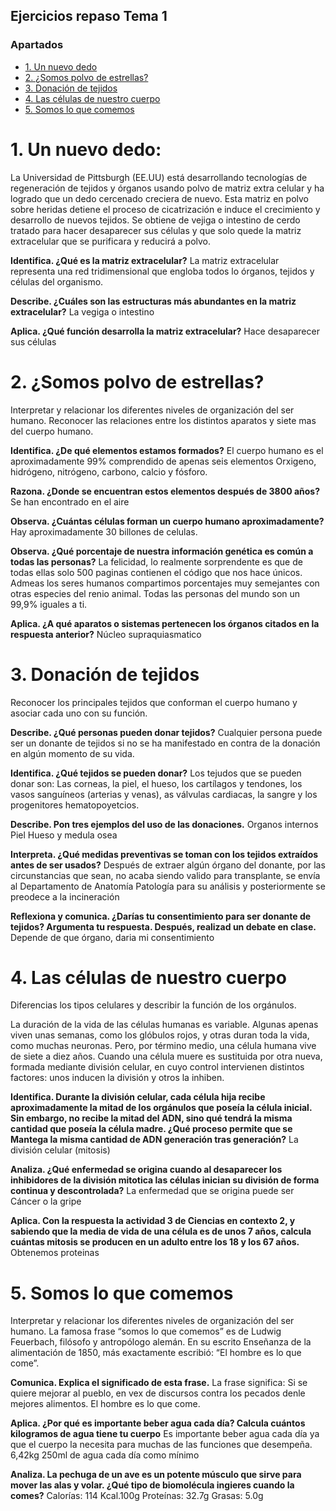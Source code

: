 ## Ejercicios repaso Tema 1


### Apartados 

- [1. Un nuevo dedo](/byg/Tema1/ejercicios/repasotema1.html#1.-Un-nuevo-dedo)
- [2. ¿Somos polvo de estrellas?](/byg/Tema1/ejercicios/repasotema1.html#2.-¿Somos-polvo-de-estrellas?)
- [3. Donación de tejidos](/byg/Tema1/ejercicios/repasotema1.html#3.-Donación-de-tejidos)
- [4. Las células de nuestro cuerpo](/byg/Tema1/ejercicios/repasotema1.html#4.-Las-células-de-nuestro-cuerpo)
- [5. Somos lo que comemos](/byg/Tema1/ejercicios/repasotema1.html#5.-Somos-lo-que-comemos)

# 1. Un nuevo dedo:

La Universidad de Pittsburgh (EE.UU) está desarrollando tecnologías de regeneración de tejidos y órganos usando polvo de matriz extra celular y ha logrado que un dedo cercenado creciera de nuevo. Esta matriz en polvo sobre heridas detiene el proceso de cicatrización e induce el crecimiento y desarrollo de nuevos tejidos. Se obtiene de vejiga o intestino de cerdo tratado para hacer desaparecer sus células y que solo quede la matriz extracelular que se purificara y reducirá a polvo.

**Identifica. ¿Qué es la matriz extracelular?**
La matriz extracelular representa una red tridimensional que engloba todos lo órganos, tejidos y células del organismo.

**Describe. ¿Cuáles son las estructuras más abundantes en la matriz extracelular?**
La vegiga o intestino

**Aplica. ¿Qué función desarrolla la matriz extracelular?**
Hace desaparecer sus células 



# 2. ¿Somos polvo de estrellas?

Interpretar y relacionar los diferentes niveles de organización del ser humano. Reconocer las relaciones entre los distintos aparatos y siete mas del cuerpo humano. 

**Identifica. ¿De qué elementos estamos formados?**
El cuerpo humano es el aproximadamente 99% comprendido de apenas seis elementos Orxigeno, hidrógeno, nitrógeno, carbono, calcio y fósforo. 

**Razona. ¿Donde se encuentran estos elementos después de 3800 años?**
Se han encontrado en el aire

**Observa. ¿Cuántas células forman un cuerpo humano aproximadamente?**
Hay aproximadamente 30 billones de celulas.

**Observa. ¿Qué porcentaje de nuestra información genética es común a todas las personas?**
La felicidad, lo realmente sorprendente es que de todas ellas solo 500 paginas contienen el código que nos hace únicos. Admeas los seres humanos compartimos porcentajes muy semejantes con otras especies del renio animal. Todas las personas del mundo son un 99,9% iguales a ti. 

**Aplica. ¿A qué aparatos o sistemas pertenecen los órganos citados en la respuesta anterior?**
Núcleo supraquiasmatico

# 3. Donación de tejidos

Reconocer los principales tejidos que conforman el cuerpo humano y asociar cada uno con su función. 

**Describe. ¿Qué personas pueden donar tejidos?**
Cualquier persona puede ser un donante de tejidos si no se ha manifestado en contra de la donación en algún momento de su vida. 

**Identifica. ¿Qué tejidos se pueden donar?**
Los tejudos que se pueden donar son: Las corneas, la piel, el hueso, los cartílagos y tendones, los vasos sanguíneos (arterias y venas), as válvulas cardiacas, la sangre y los progenitores hematopoyetcios.

**Describe. Pon tres ejemplos del uso de las donaciones.**
Organos internos
Piel 
Hueso y medula osea

**Interpreta. ¿Qué medidas preventivas se toman con los tejidos extraídos antes de ser usados?**
Después de extraer algún órgano del donante, por las circunstancias que sean, no acaba siendo valido para transplante, se envía al Departamento de Anatomía Patología para su análisis y posteriormente se preodece a la incineración 

**Reflexiona y comunica. ¿Darías tu consentimiento para ser donante de tejidos? Argumenta tu respuesta. Después, realizad un debate en clase.**
Depende de que órgano, daria mi consentimiento

# 4. Las células de nuestro cuerpo

Diferencias los tipos celulares y describir la función de los orgánulos. 

La duración de la vida de las células humanas es variable. Algunas apenas viven unas semanas, como los glóbulos rojos, y otras duran toda la vida, como muchas neuronas. Pero, por término medio, una célula humana vive de siete a diez años. Cuando una célula muere es sustituida por otra nueva, formada mediante división celular, en cuyo control intervienen distintos factores: unos inducen la división y otros la inhiben. 

**Identifica. Durante la división celular, cada célula hija recibe aproximadamente la mitad de los orgánulos que poseía la célula inicial. Sin embargo, no recibe la mitad del ADN, sino qué tendrá la misma cantidad que poseía la célula madre. ¿Qué proceso permite que se Mantega la misma cantidad de ADN generación tras generación?**
La división celular (mitosis)

**Analiza. ¿Qué enfermedad se origina cuando al desaparecer los inhibidores de la división mitotica las células inician su división de forma continua y descontrolada?**
La enfermedad que se origina puede ser Cáncer o la gripe 

**Aplica. Con la respuesta la actividad 3 de Ciencias en contexto 2, y sabiendo que la media de vida de una célula es de unos 7 años, calcula cuántas mitosis se producen en un adulto entre los 18 y los 67 años.**
Obtenemos proteinas

# 5. Somos lo que comemos

Interpretar y relacionar los diferentes niveles de organización del ser humano. 
La famosa frase “somos lo que comemos” es de Ludwig Feuerbach, filósofo y antropólogo alemán. En su escrito Enseñanza de la alimentación de 1850, más exactamente escribió: “El hombre es lo que come”. 

**Comunica. Explica el significado de esta frase.**
La frase significa: Si se quiere mejorar al pueblo, en vex de discursos contra los pecados denle mejores alimentos. El hombre es lo que come.

**Aplica. ¿Por qué es importante beber agua cada día? Calcula cuántos kilogramos de agua tiene tu cuerpo**
Es importante beber agua cada día ya que el cuerpo la necesita para muchas de las funciones que desempeña.
6,42kg         250ml de agua cada día como mínimo 

**Analiza. La pechuga de un ave es un potente músculo que sirve para mover las alas y volar. ¿Qué tipo de biomolécula ingieres cuando la comes?**
Calorías: 114 Kcal.100g
Proteínas: 32.7g
Grasas: 5.0g

